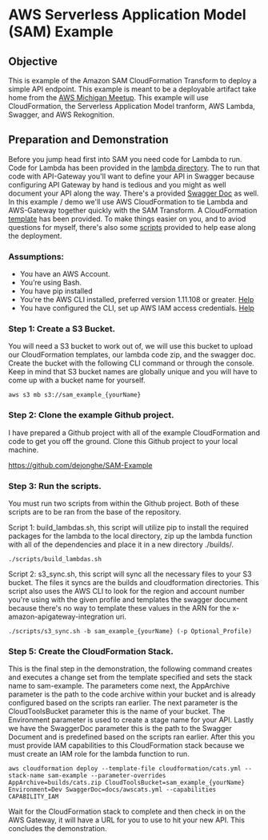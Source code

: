 # AWS Serverless Application Model (SAM) Example
## Objective
This is example of the Amazon SAM CloudFormation Transform to deploy a simple API endpoint. This example is meant to be a deployable artifact take home from the [AWS Michigan Meetup](https://www.meetup.com/AWS-Michigan/). This example will use CloudFormation, the Serverless Application Model tranform, AWS Lambda, Swagger, and AWS Rekognition. 

## Preparation and Demonstration
Before you jump head first into SAM you need code for Lambda to run. Code for Lambda has been provided in the [lambda directory](./lambda/cats/lambda_function.py). The to run that code with API-Gateway you'll want to define your API in Swagger because configuring API Gateway by hand is tedious and you might as well document your API along the way. There's a provided [Swagger Doc](./docs/awscats.yml) as well. In this example / demo we'll use AWS CloudFormation to tie Lambda and AWS-Gateway together quickly with the SAM Transform. A CloudFormation [template](./cloudformation/cats/cats.yml) has been provided. To make things easier on you, and to aviod questions for myself, there's also some [scripts](./scripts/) provided to help ease along the deployment.

### Assumptions:
* You have an AWS Account.
* You’re using Bash.
* You have pip installed
* You're the AWS CLI installed, preferred version 1.11.108 or greater. [Help](http://docs.aws.amazon.com/cli/latest/userguide/installing.html)
* You have configured the CLI, set up AWS IAM access credentials. [Help](http://docs.aws.amazon.com/cli/latest/reference/configure/index.html)

### Step 1: Create a S3 Bucket.
You will need a S3 bucket to work out of, we will use this bucket to upload our CloudFormation templates, our lambda code zip, and the swagger doc. Create the bucket with the following CLI command or through the console. Keep in mind that S3 bucket names are globally unique and you will have to come up with a bucket name for yourself.
```
aws s3 mb s3://sam_example_{yourName}
```

### Step 2: Clone the example Github project.
I have prepared a Github project with all of the example CloudFormation and code to get you off the ground. Clone this Github project to your local machine.

https://github.com/dejonghe/SAM-Example

### Step 3: Run the scripts.
You must run two scripts from within the Github project. Both of these scripts are to be ran from the base of the repository.

Script 1: build_lambdas.sh, this script will utilize pip to install the required packages for the lambda to the local directory, zip up the lambda function with all of the dependencies and place it in a new directory ./builds/.

```
./scripts/build_lambdas.sh
```
Script 2: s3_sync.sh, this script will sync all the necessary files to your S3 bucket. The files it syncs are the builds and cloudformation directories. This script also uses the AWS CLI to look for the region and account number you're using with the given profile and templates the swagger document because there's no way to template these values in the ARN for the x-amazon-apigateway-integration uri. 

```
./scripts/s3_sync.sh -b sam_example_{yourName} (-p Optional_Profile)
```
### Step 5: Create the CloudFormation Stack.
This is the final step in the demonstration, the following command creates and executes a change set from the template specified and sets the stack name to sam-example. The parameters come next, the AppArchive parameter is the path to the code archive within your bucket and is already configured based on the scripts ran earlier. The next parameter is the CloudToolsBucket parameter this is the name of your bucket. The Environment parameter is used to create a stage name for your API. Lastly we have the SwaggerDoc parameter this is the path to the Swagger Document and is predefined based on the scripts ran earlier. After this you must provide IAM capabilities to this CloudFormation stack because we must create an IAM role for the lambda function to run.

```
aws cloudformation deploy --template-file cloudformation/cats.yml --stack-name sam-example --parameter-overrides AppArchive=builds/cats.zip CloudToolsBucket=sam_example_{yourName} Environment=Dev SwaggerDoc=docs/awscats.yml --capabilities CAPABILITY_IAM
```

Wait for the CloudFormation stack to complete and then check in on the AWS Gateway, it will have a URL for you to use to hit your new API. This concludes the demonstration.
